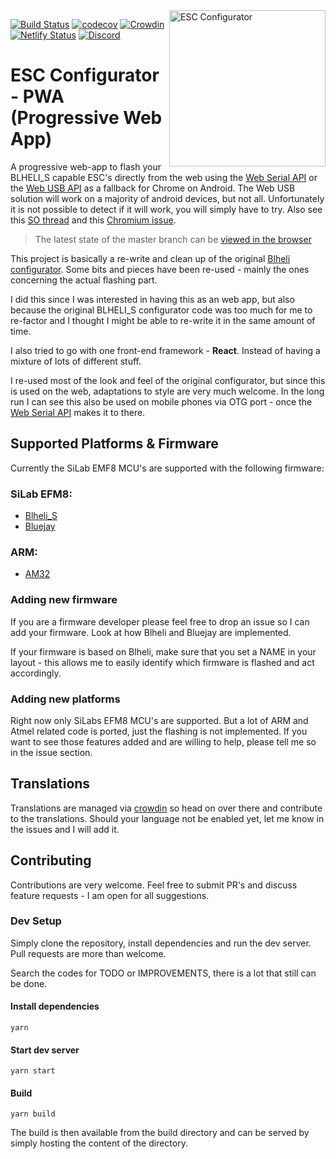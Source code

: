 <img align="right" src="./public/logo512.png" alt="ESC Configurator" width="250">

[![Build Status](https://travis-ci.org/stylesuxx/esc-configurator.svg?branch=develop)](https://travis-ci.org/stylesuxx/esc-configurator) [![codecov](https://codecov.io/gh/stylesuxx/esc-configurator/branch/develop/graph/badge.svg?token=WLZXIOEDP7)](https://codecov.io/gh/stylesuxx/esc-configurator)
 [![Crowdin](https://badges.crowdin.net/esc-configuratorcom/localized.svg)](https://crowdin.com/project/esc-configuratorcom) [![Netlify Status](https://api.netlify.com/api/v1/badges/d297f59c-7496-49fb-9803-1cf2876aaad4/deploy-status)](https://app.netlify.com/sites/sad-goodall-6b6045/deploys) [![Discord](https://img.shields.io/discord/822952715944460368.svg?label=&logo=discord&logoColor=ffffff&color=7389D8&labelColor=6A7EC2)](https://discord.gg/QvSS5dk23C)

# ESC Configurator - PWA (Progressive Web App)
A progressive web-app to flash your BLHELI_S capable ESC's directly from the web using the [Web Serial API](https://wicg.github.io/serial/) or the [Web USB API](https://wicg.github.io/webusb/) as a fallback for Chrome on Android. The Web USB solution will work on a majority of android devices, but not all. Unfortunately it is not possible to detect if it will work, you will simply have to try. Also see this [SO thread](https://stackoverflow.com/questions/66771484/webusb-can-not-claim-device-on-some-android-devices) and this [Chromium issue](https://bugs.chromium.org/p/chromium/issues/detail?id=1099521).

> The latest state of the master branch can be [viewed in the browser](https://esc-configurator.com)

This project is basically a re-write and clean up of the original [Blheli configurator](https://github.com/blheli-configurator/blheli-configurator). Some bits and pieces have been re-used - mainly the ones concerning the actual flashing part.

I did this since I was interested in having this as an web app, but also because the original BLHELI_S configurator code was too much for me to re-factor and I thought I might be able to re-write it in the same amount of time.

I also tried to go with one front-end framework - **React**. Instead of having a mixture of lots of different stuff.

I re-used most of the look and feel of the original configurator, but since this is used on the web, adaptations to style are very much welcome. In the long run I can see this also be used on mobile phones via OTG port - once the [Web Serial API](https://wicg.github.io/serial/) makes it to there.

## Supported Platforms & Firmware
Currently the SiLab EMF8 MCU's are supported with the following firmware:

### SiLab EFM8:

* [Blheli_S](https://github.com/bitdump/BLHeli)
* [Bluejay](https://github.com/mathiasvr/bluejay)

### ARM:

* [AM32](https://github.com/AlkaMotors/AM32-MultiRotor-ESC-firmware)

### Adding new firmware
If you are a firmware developer please feel free to drop an issue so I can add your firmware. Look at how Blheli and Bluejay are implemented.

If your firmware is based on Blheli, make sure that you set a NAME in your layout - this allows me to easily identify which firmware is flashed and act accordingly.

### Adding new platforms
Right now only SiLabs EFM8 MCU's are supported. But a lot of ARM and Atmel related code is ported, just the flashing is not implemented. If you want to see those features added and are willing to help, please tell me so in the issue section.

## Translations
Translations are managed via [crowdin](https://crowdin.com/project/esc-configuratorcom) so head on over there and contribute to the translations. Should your language not be enabled yet, let me know in the issues and I will add it.

## Contributing
Contributions are very welcome. Feel free to submit PR's and discuss feature requests - I am open for all suggestions.

### Dev Setup
Simply clone the repository, install dependencies and run the dev server. Pull requests are more than welcome.

Search the codes for TODO or IMPROVEMENTS, there is a lot that still can be done.

#### Install dependencies

    yarn

#### Start dev server

    yarn start

#### Build

    yarn build

The build is then available from the build directory and can be served by simply hosting the content of the directory.
